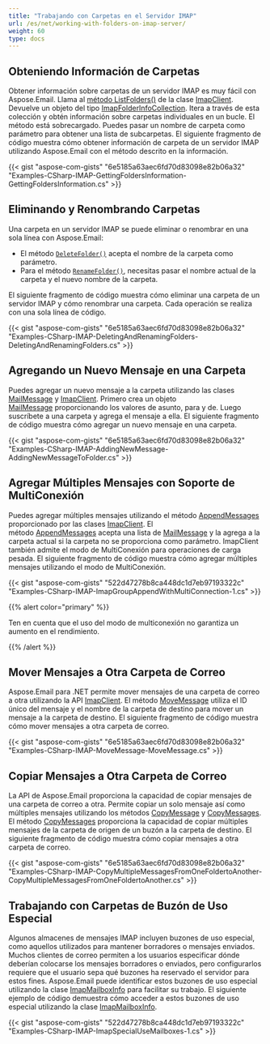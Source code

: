 ```yaml
---
title: "Trabajando con Carpetas en el Servidor IMAP"
url: /es/net/working-with-folders-on-imap-server/
weight: 60
type: docs
---
```



## **Obteniendo Información de Carpetas**

Obtener información sobre carpetas de un servidor IMAP es muy fácil con Aspose.Email. Llama al [método ListFolders()](https://reference.aspose.com/email/net/aspose.email.clients.imap/imapclient/listfolders/#listfolders/) de la clase [ImapClient](https://reference.aspose.com/email/net/aspose.email.clients.imap/imapclient/). Devuelve un objeto del tipo [ImapFolderInfoCollection](https://reference.aspose.com/email/net/aspose.email.clients.imap/imapfolderinfocollection/). Itera a través de esta colección y obtén información sobre carpetas individuales en un bucle. El método está sobrecargado. Puedes pasar un nombre de carpeta como parámetro para obtener una lista de subcarpetas. El siguiente fragmento de código muestra cómo obtener información de carpeta de un servidor IMAP utilizando Aspose.Email con el método descrito en la información.

{{< gist "aspose-com-gists" "6e5185a63aec6fd70d83098e82b06a32" "Examples-CSharp-IMAP-GettingFoldersInformation-GettingFoldersInformation.cs" >}}

## **Eliminando y Renombrando Carpetas**

Una carpeta en un servidor IMAP se puede eliminar o renombrar en una sola línea con Aspose.Email:

- El método [`DeleteFolder()`](https://reference.aspose.com/email/net/aspose.email.clients.imap/imapclient/deletefolder/#deletefolder/) acepta el nombre de la carpeta como parámetro.
- Para el método [`RenameFolder()`](https://reference.aspose.com/email/net/aspose.email.clients.imap/imapclient/renamefolder/#renamefolder/), necesitas pasar el nombre actual de la carpeta y el nuevo nombre de la carpeta.

El siguiente fragmento de código muestra cómo eliminar una carpeta de un servidor IMAP y cómo renombrar una carpeta. Cada operación se realiza con una sola línea de código.

{{< gist "aspose-com-gists" "6e5185a63aec6fd70d83098e82b06a32" "Examples-CSharp-IMAP-DeletingAndRenamingFolders-DeletingAndRenamingFolders.cs" >}}

## **Agregando un Nuevo Mensaje en una Carpeta**

Puedes agregar un nuevo mensaje a la carpeta utilizando las clases [MailMessage](https://reference.aspose.com/email/net/aspose.email/mailmessage/) y [ImapClient](https://reference.aspose.com/email/net/aspose.email.clients.imap/imapclient/). Primero crea un objeto [MailMessage](https://reference.aspose.com/email/net/aspose.email/mailmessage/) proporcionando los valores de asunto, para y de. Luego suscríbete a una carpeta y agrega el mensaje a ella. El siguiente fragmento de código muestra cómo agregar un nuevo mensaje en una carpeta.

{{< gist "aspose-com-gists" "6e5185a63aec6fd70d83098e82b06a32" "Examples-CSharp-IMAP-AddingNewMessage-AddingNewMessageToFolder.cs" >}}

## **Agregar Múltiples Mensajes con Soporte de MultiConexión**

Puedes agregar múltiples mensajes utilizando el método [AppendMessages](https://reference.aspose.com/email/net/aspose.email.clients.imap/imapclient/appendmessages/#appendmessages/) proporcionado por las clases [ImapClient](https://reference.aspose.com/email/net/aspose.email.clients.imap/imapclient/). El método [AppendMessages](https://reference.aspose.com/email/net/aspose.email.clients.imap/imapclient/appendmessages/#appendmessages/) acepta una lista de [MailMessage](https://reference.aspose.com/email/net/aspose.email/mailmessage/) y la agrega a la carpeta actual si la carpeta no se proporciona como parámetro. ImapClient también admite el modo de MultiConexión para operaciones de carga pesada. El siguiente fragmento de código muestra cómo agregar múltiples mensajes utilizando el modo de MultiConexión.

{{< gist "aspose-com-gists" "522d47278b8ca448dc1d7eb97193322c" "Examples-CSharp-IMAP-ImapGroupAppendWithMultiConnection-1.cs" >}}

{{% alert color="primary" %}} 

Ten en cuenta que el uso del modo de multiconexión no garantiza un aumento en el rendimiento.

{{% /alert %}} 

## **Mover Mensajes a Otra Carpeta de Correo**

Aspose.Email para .NET permite mover mensajes de una carpeta de correo a otra utilizando la API [ImapClient](https://reference.aspose.com/email/net/aspose.email.clients.imap/imapclient/). El método [MoveMessage](https://reference.aspose.com/email/net/aspose.email.clients.imap/imapclient/movemessage/#movemessage/) utiliza el ID único del mensaje y el nombre de la carpeta de destino para mover un mensaje a la carpeta de destino. El siguiente fragmento de código muestra cómo mover mensajes a otra carpeta de correo.

{{< gist "aspose-com-gists" "6e5185a63aec6fd70d83098e82b06a32" "Examples-CSharp-IMAP-MoveMessage-MoveMessage.cs" >}}

## **Copiar Mensajes a Otra Carpeta de Correo**

La API de Aspose.Email proporciona la capacidad de copiar mensajes de una carpeta de correo a otra. Permite copiar un solo mensaje así como múltiples mensajes utilizando los métodos [CopyMessage](https://reference.aspose.com/email/net/aspose.email.clients.imap/imapclient/copymessage/#copymessage/) y [CopyMessages](https://reference.aspose.com/email/net/aspose.email.clients.imap/imapclient/copymessages/#copymessages/). El método [CopyMessages](https://reference.aspose.com/email/net/aspose.email.clients.imap/imapclient/copymessages/#copymessages/) proporciona la capacidad de copiar múltiples mensajes de la carpeta de origen de un buzón a la carpeta de destino. El siguiente fragmento de código muestra cómo copiar mensajes a otra carpeta de correo.

{{< gist "aspose-com-gists" "6e5185a63aec6fd70d83098e82b06a32" "Examples-CSharp-IMAP-CopyMultipleMessagesFromOneFoldertoAnother-CopyMultipleMessagesFromOneFoldertoAnother.cs" >}}

## **Trabajando con Carpetas de Buzón de Uso Especial**

Algunos almacenes de mensajes IMAP incluyen buzones de uso especial, como aquellos utilizados para mantener borradores o mensajes enviados. Muchos clientes de correo permiten a los usuarios especificar dónde deberían colocarse los mensajes borradores o enviados, pero configurarlos requiere que el usuario sepa qué buzones ha reservado el servidor para estos fines. Aspose.Email puede identificar estos buzones de uso especial utilizando la clase [ImapMailboxInfo](https://reference.aspose.com/email/net/aspose.email.clients.imap/imapmailboxinfo/) para facilitar su trabajo. El siguiente ejemplo de código demuestra cómo acceder a estos buzones de uso especial utilizando la clase [ImapMailboxInfo](https://reference.aspose.com/email/net/aspose.email.clients.imap/imapmailboxinfo/).

{{< gist "aspose-com-gists" "522d47278b8ca448dc1d7eb97193322c" "Examples-CSharp-IMAP-ImapSpecialUseMailboxes-1.cs" >}}